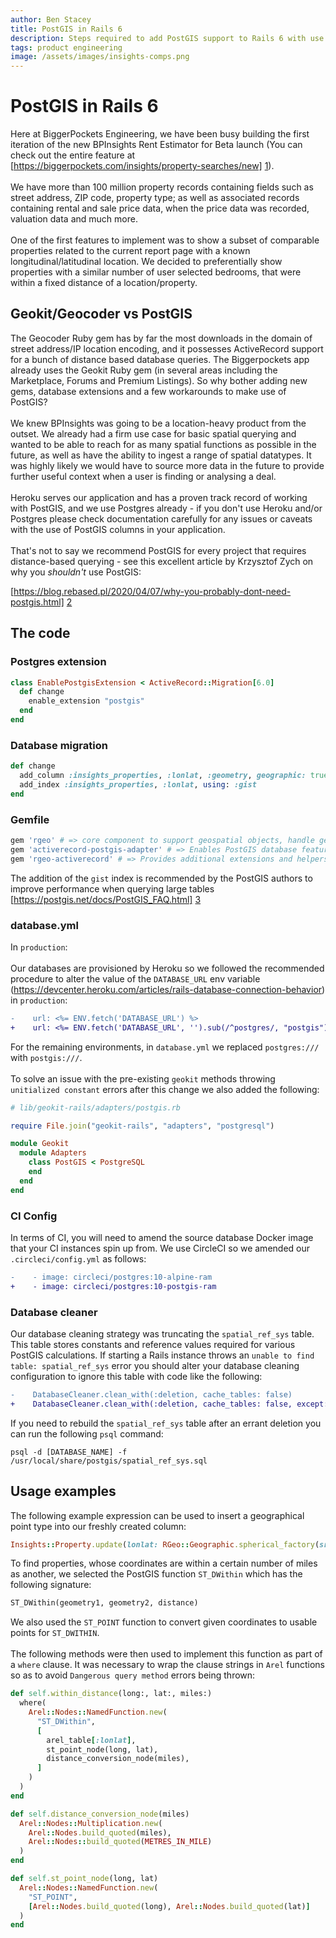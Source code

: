 ```yaml
---
author: Ben Stacey
title: PostGIS in Rails 6
description: Steps required to add PostGIS support to Rails 6 with use cases and pre amble
tags: product engineering
image: /assets/images/insights-comps.png
---
```

# PostGIS in Rails 6

Here at BiggerPockets Engineering, we have been busy building the first iteration of the new BPInsights Rent Estimator for Beta launch (You can check out the entire feature at [https://biggerpockets.com/insights/property-searches/new] [1]).
<br/>
<br/>
We have more than 100 million property records containing fields such as street address, ZIP code, property type; as well as associated records containing rental and sale price data, when the price data was recorded, valuation data and much more.
<br/>
<br/>
One of the first features to implement was to show a subset of comparable properties related to the current report page with a known longitudinal/latitudinal location.
We decided to preferentially show properties with a similar number of user selected bedrooms, that were within a fixed distance of a location/property.

## Geokit/Geocoder vs PostGIS

The Geocoder Ruby gem has by far the most downloads in the domain of street address/IP location encoding, and it possesses ActiveRecord support for a bunch of distance based database queries. The Biggerpockets app already uses the Geokit Ruby gem (in several areas including the Marketplace, Forums and Premium Listings). So why bother adding new gems, database extensions and a few workarounds to make use of PostGIS?
<br/>
<br/>
We knew BPInsights was going to be a location-heavy product from the outset. We already had a firm use case for basic spatial querying and wanted to be able to reach for as many spatial functions as possible in the future, as well as have the ability to ingest a range of spatial datatypes. It was highly likely we would have to source more data in the future to provide further useful context when a user is finding or analysing a deal.
<br/>
<br/>
Heroku serves our application and has a proven track record of working with PostGIS, and we use Postgres already - if you don't use Heroku and/or Postgres please check documentation carefully for any issues or caveats with the use of PostGIS columns in your application.
<br/>
<br/>
That's not to say we recommend PostGIS for every project that requires distance-based querying - see this excellent article by Krzysztof Zych on why you _shouldn't_ use PostGIS:

[https://blog.rebased.pl/2020/04/07/why-you-probably-dont-need-postgis.html] [2]

## The code

### Postgres extension

```ruby
class EnablePostgisExtension < ActiveRecord::Migration[6.0]
  def change
    enable_extension "postgis"
  end
end
```

### Database migration


```ruby
def change
  add_column :insights_properties, :lonlat, :geometry, geographic: true, srid: 4326
  add_index :insights_properties, :lonlat, using: :gist
end
```

### Gemfile

```ruby
gem 'rgeo' # => core component to support geospatial objects, handle geometry, parse datatypes such as WKT, WKB, Multipolygons etc
gem 'activerecord-postgis-adapter' # => Enables PostGIS database features to work with ActiveRecord - provides additional migrations, allows spatial data in queries etc.
gem 'rgeo-activerecord' # => Provides additional extensions and helpers for ActiveRecord
```

The addition of the `gist` index is recommended by the PostGIS authors to improve performance when querying large tables [https://postgis.net/docs/PostGIS_FAQ.html] [3]

### database.yml

In `production`:
<br/>
<br/>
Our databases are provisioned by Heroku so we followed the recommended procedure to alter the value of the `DATABASE_URL` env variable (https://devcenter.heroku.com/articles/rails-database-connection-behavior) in `production`:
<br/>


```diff
-    url: <%= ENV.fetch('DATABASE_URL') %>
+    url: <%= ENV.fetch('DATABASE_URL', '').sub(/^postgres/, "postgis") %>
```

For the remaining environments, in `database.yml` we replaced `postgres:///` with `postgis:///`.
<br/>
<br/>
To solve an issue with the pre-existing `geokit` methods throwing `unitialized constant` errors after this change we also added the following:

```ruby
# lib/geokit-rails/adapters/postgis.rb

require File.join("geokit-rails", "adapters", "postgresql")

module Geokit
  module Adapters
    class PostGIS < PostgreSQL
    end
  end
end
```

### CI Config
In terms of CI, you will need to amend the source database Docker image that your CI instances spin up from. We use CircleCI so we amended our `.circleci/config.yml` as follows:

```diff
-    - image: circleci/postgres:10-alpine-ram
+    - image: circleci/postgres:10-postgis-ram
```

### Database cleaner

Our database cleaning strategy was truncating the `spatial_ref_sys` table. This table stores constants and reference values required for various PostGIS calculations. If starting a Rails instance throws an `unable to find table: spatial_ref_sys` error you should alter your database cleaning configuration to ignore this table with code like the following:

```diff
-    DatabaseCleaner.clean_with(:deletion, cache_tables: false)
+    DatabaseCleaner.clean_with(:deletion, cache_tables: false, except: %w(spatial_ref_sys))
```

If you need to rebuild the `spatial_ref_sys` table after an errant deletion you can run the following `psql` command:

`psql -d [DATABASE_NAME] -f /usr/local/share/postgis/spatial_ref_sys.sql`

## Usage examples

The following example expression can be used to insert a geographical point type into our freshly created column:

```ruby
Insights::Property.update(lonlat: RGeo::Geographic.spherical_factory(srid: 4326).point("-104.9816", "39.5142"))
```

To find properties, whose coordinates are within a certain number of miles as another, we selected the PostGIS function `ST_DWithin` which has the following signature:

```sql
ST_DWithin(geometry1, geometry2, distance)
```

We also used the `ST_POINT` function to convert given coordinates to usable points for `ST_DWITHIN`.
<br/>
<br/>
The following methods were then used to implement this function as part of a `where` clause. It was necessary to wrap the clause strings in `Arel` functions so as to avoid `Dangerous query method` errors being thrown:

```ruby
def self.within_distance(long:, lat:, miles:)
  where(
    Arel::Nodes::NamedFunction.new(
      "ST_DWithin",
      [
        arel_table[:lonlat],
        st_point_node(long, lat),
        distance_conversion_node(miles),
      ]
    )
  )
end

def self.distance_conversion_node(miles)
  Arel::Nodes::Multiplication.new(
    Arel::Nodes.build_quoted(miles),
    Arel::Nodes::build_quoted(METRES_IN_MILE)
  )
end

def self.st_point_node(long, lat)
  Arel::Nodes::NamedFunction.new(
    "ST_POINT",
    [Arel::Nodes.build_quoted(long), Arel::Nodes.build_quoted(lat)]
  )
end
```

[1]: [https://biggerpockets.com/insights/property-searches/new]
[2]: [https://blog.rebased.pl/2020/04/07/why-you-probably-dont-need-postgis.html]
[3]: [https://postgis.net/docs/PostGIS_FAQ.html]
